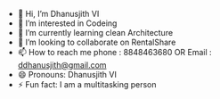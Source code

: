 - 👋 Hi, I’m Dhanusjith VI
- 👀 I’m interested in  Codeing
- 🌱 I’m currently learning clean Architecture
- 💞️ I’m looking to collaborate on RentalShare
- 📫 How to reach me phone : 8848463680 OR  Email : ddhanusjith@gmail.com
- 😄 Pronouns: Dhanusjith VI
- ⚡ Fun fact: I am a multitasking person

<!---
Dhanusjithkpi/Dhanusjithkpi is a ✨ special ✨ repository because its `README.md` (this file) appears on your GitHub profile.
You can click the Preview link to take a look at your changes.
--->
